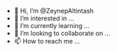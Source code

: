 - 👋 Hi, I’m @ZeynepAltintash
- 👀 I’m interested in ...
- 🌱 I’m currently learning ...
- 💞️ I’m looking to collaborate on ...
- 📫 How to reach me ...

<!---
ZeynepAltintash/ZeynepAltintash is a ✨ special ✨ repository because its `README.md` (this file) appears on your GitHub profile.
You can click the Preview link to take a look at your changes.
--->
